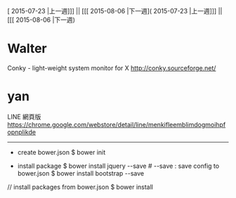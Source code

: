 [ 2015-07-23 |上一週]]] || [[[ 2015-08-06 |下一週]( 2015-07-23 |上一週]]] || [[[ 2015-08-06 |下一週)



# Walter

Conky - light-weight system monitor for X
<http://conky.sourceforge.net/>  

# yan

LINE 網頁版
<https://chrome.google.com/webstore/detail/line/menkifleemblimdogmoihpfopnplikde>  

--------

* create bower.json
$ bower init  

* install package
$ bower install jquery --save  # --save : save config to bower.json
$ bower install bootstrap --save 

// install packages from bower.json 
$ bower install